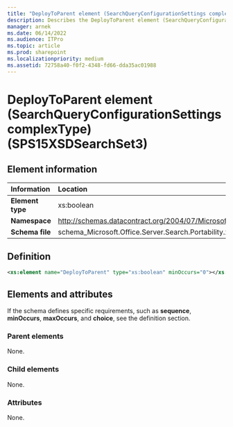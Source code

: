 ```yaml
---
title: "DeployToParent element (SearchQueryConfigurationSettings complexType) (SPS15XSDSearchSet3)"
description: Describes the DeployToParent element (SearchQueryConfigurationSettings complexType) (SPS15XSDSearchSet3) and provides the element information, a definition and the elements and attributes.
manager: arnek
ms.date: 06/14/2022
ms.audience: ITPro
ms.topic: article
ms.prod: sharepoint
ms.localizationpriority: medium
ms.assetid: 72758a40-f0f2-4348-fd66-dda35ac01988
---
```


# DeployToParent element (SearchQueryConfigurationSettings complexType) (SPS15XSDSearchSet3)

 
  
## Element information

|Information|Location|
|:-----|:-----|
|**Element type** |xs:boolean |
|**Namespace** |http://schemas.datacontract.org/2004/07/Microsoft.Office.Server.Search.Portability |
|**Schema file** |schema_Microsoft.Office.Server.Search.Portability.xsd  <br/> |
   
## Definition

```XML
<xs:element name="DeployToParent" type="xs:boolean" minOccurs="0"></xs:element>

```

## Elements and attributes

If the schema defines specific requirements, such as **sequence**, **minOccurs**, **maxOccurs**, and **choice**, see the definition section. 
  
### Parent elements

None.
  
### Child elements

None.
  
### Attributes

None.
  


